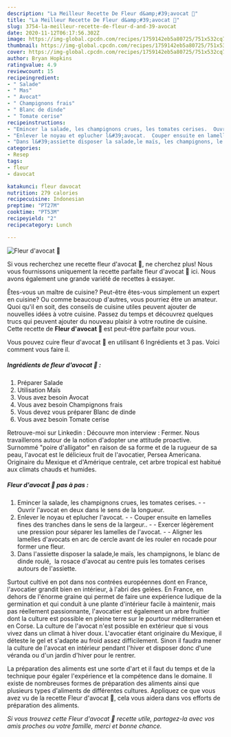 ```yaml
---
description: "La Meilleur Recette De Fleur d&amp;#39;avocat 🥑"
title: "La Meilleur Recette De Fleur d&amp;#39;avocat 🥑"
slug: 3754-la-meilleur-recette-de-fleur-d-and-39-avocat
date: 2020-11-12T06:17:56.302Z
image: https://img-global.cpcdn.com/recipes/1759142eb5a80725/751x532cq70/fleur-davocat-🥑-photo-principale-de-la-recette.jpg
thumbnail: https://img-global.cpcdn.com/recipes/1759142eb5a80725/751x532cq70/fleur-davocat-🥑-photo-principale-de-la-recette.jpg
cover: https://img-global.cpcdn.com/recipes/1759142eb5a80725/751x532cq70/fleur-davocat-🥑-photo-principale-de-la-recette.jpg
author: Bryan Hopkins
ratingvalue: 4.9
reviewcount: 15
recipeingredient:
- " Salade"
- " Mas"
- " Avocat"
- " Champignons frais"
- " Blanc de dinde"
- " Tomate cerise"
recipeinstructions:
- "Emincer la salade, les champignons crues, les tomates cerises.  Ouvrir l&#39;avocat en deux dans le sens de la longueur."
- "Enlever le noyau et eplucher l&#39;avocat.  Couper ensuite en lamelles fines des tranches dans le sens de la largeur..  Exercer légèrement une pression pour séparer les lamelles de l&#39;avocat.  Aligner les lamelles d&#39;avocats en arc de cercle avant de les rouler en rocade pour former une fleur."
- "Dans l&#39;assiette disposer la salade,le maïs, les champignons, le blanc de dinde roulé,  la rosace d&#39;avocat au centre puis les tomates cerises autours de l&#39;assiette."
categories:
- Resep
tags:
- fleur
- davocat

katakunci: fleur davocat 
nutrition: 279 calories
recipecuisine: Indonesian
preptime: "PT27M"
cooktime: "PT53M"
recipeyield: "2"
recipecategory: Lunch

---
```



![Fleur d&#39;avocat 🥑](https://img-global.cpcdn.com/recipes/1759142eb5a80725/751x532cq70/fleur-davocat-🥑-photo-principale-de-la-recette.jpg)

Si vous recherchez une recette fleur d&#39;avocat 🥑, ne cherchez plus! Nous vous fournissons uniquement la recette parfaite fleur d&#39;avocat 🥑 ici. Nous avons également une grande variété de recettes à essayer.

Êtes-vous un maître de cuisine? Peut-être êtes-vous simplement un expert en cuisine? Ou comme beaucoup d'autres, vous pourriez être un amateur. Quoi qu'il en soit, des conseils de cuisine utiles peuvent ajouter de nouvelles idées à votre cuisine. Passez du temps et découvrez quelques trucs qui peuvent ajouter du nouveau plaisir à votre routine de cuisine. Cette recette de <strong> Fleur d&#39;avocat 🥑 </strong> est peut-être parfaite pour vous.

<!--inarticleads1-->

Vous pouvez cuire fleur d&#39;avocat 🥑 en utilisant 6 Ingrédients et 3 pas. Voici comment vous faire il.

##### Ingrédients de fleur d&#39;avocat 🥑 :

1. Préparer  Salade
1. Utilisation  Maïs
1. Vous avez besoin  Avocat
1. Vous avez besoin  Champignons frais
1. Vous devez vous préparer  Blanc de dinde
1. Vous avez besoin  Tomate cerise


Retrouve-moi sur Linkedin : Découvre mon interview : Fermer. Nous travaillerons autour de la notion d&#39;adopter une attitude proactive. Surnommé &#34;poire d&#39;alligator&#34; en raison de sa forme et de la rugueur de sa peau, l&#39;avocat est le délicieux fruit de l&#39;avocatier, Persea Americana. Originaire du Mexique et d&#39;Amérique centrale, cet arbre tropical est habitué aux climats chauds et humides. 

<!--inarticleads2-->

##### Fleur d&#39;avocat 🥑 pas à pas :

1. Emincer la salade, les champignons crues, les tomates cerises. -  - Ouvrir l&#39;avocat en deux dans le sens de la longueur.
1. Enlever le noyau et eplucher l&#39;avocat. -  - Couper ensuite en lamelles fines des tranches dans le sens de la largeur.. -  - Exercer légèrement une pression pour séparer les lamelles de l&#39;avocat. -  - Aligner les lamelles d&#39;avocats en arc de cercle avant de les rouler en rocade pour former une fleur.
1. Dans l&#39;assiette disposer la salade,le maïs, les champignons, le blanc de dinde roulé,  la rosace d&#39;avocat au centre puis les tomates cerises autours de l&#39;assiette.


Surtout cultivé en pot dans nos contrées européennes dont en France, l&#39;avocatier grandit bien en intérieur, à l&#39;abri des gelées. En France, en dehors de l&#39;énorme graine qui permet de faire une expérience ludique de la germination et qui conduit à une plante d&#39;intérieur facile à maintenir, mais pas réellement passionnante, l&#39;avocatier est également un arbre fruitier dont la culture est possible en pleine terre sur le pourtour méditerranéen et en Corse. La culture de l&#39;avocat n&#39;est possible en extérieur que si vous vivez dans un climat à hiver doux. L&#39;avocatier étant originaire du Mexique, il déteste le gel et s&#39;adapte au froid assez difficilement. Sinon il faudra mener la culture de l&#39;avocat en intérieur pendant l&#39;hiver et disposer donc d&#39;une véranda ou d&#39;un jardin d&#39;hiver pour le rentrer. 

<!--inarticleads1-->

<p>
La préparation des aliments est une sorte d'art et il faut du temps et de la technique pour égaler l'expérience et la compétence dans le domaine. Il existe de nombreuses formes de préparation des aliments ainsi que plusieurs types d'aliments de différentes cultures. Appliquez ce que vous avez vu de la recette Fleur d&#39;avocat 🥑, cela vous aidera dans vos efforts de préparation des aliments.
</p>

<p>
<i>Si vous trouvez cette Fleur d&#39;avocat 🥑 recette utile, partagez-la avec vos amis proches ou votre famille, merci et bonne chance.</i>
</p>
